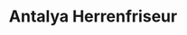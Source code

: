 ---
title: "Antalya Herrenfriseur"
url: /schloss-holte-stukenbrock/antalya-herrenfriseur/
shop: Friseur
---